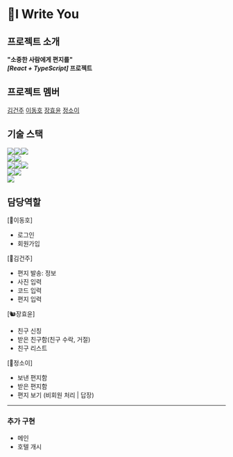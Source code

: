 # 📮I Write You   

## 프로젝트 소개

**"소중한 사람에게 편지를"**  
**_[React + TypeScript]_ 프로젝트**

## 프로젝트 멤버

[김건주][] [이동호][] [장효윤][] [정소이][]

## 기술 스택

<img src="https://img.shields.io/badge/html5-E34F26?style=for-the-badge&logo=html5&logoColor=white"><img src="https://img.shields.io/badge/css-1572B6?style=for-the-badge&logo=css3&logoColor=white"><img src="https://img.shields.io/badge/emotion-C45AEC?style=for-the-badge&logo=emotion&logoColor=white">  
<img src="https://img.shields.io/badge/javascript-F7DF1E?style=for-the-badge&logo=javascript&logoColor=black"><img src="https://img.shields.io/badge/typescript-3178C6?style=for-the-badge&logo=typescript&logoColor=black">  
<img src="https://img.shields.io/badge/react-61DAFB?style=for-the-badge&logo=react&logoColor=black"><img src="https://img.shields.io/badge/recoil-3578E5?style=for-the-badge&logo=recoil&logoColor=white"><img src="https://img.shields.io/badge/reactquery-FF4154?style=for-the-badge&logo=reactquery&logoColor=white">  
<img src="https://img.shields.io/badge/git-F05032?style=for-the-badge&logo=git&logoColor=white"><img src="https://img.shields.io/badge/github-181717?style=for-the-badge&logo=github&logoColor=white">  
<img src="https://img.shields.io/badge/supabase-3FCF8E?style=for-the-badge&logo=supabase&logoColor=white">

[김건주]: https://github.com/KIMGEUNDU
[이동호]: https://github.com/rustandbone
[장효윤]: https://github.com/HYHYJ
[정소이]: https://github.com/uniS2


## 담당역할
[🦁이동호]
- 로그인
- 회원가입

[🦆김건주]
- 편지 발송: 정보
- 사진 입력
- 코드 입력
- 편지 입력

[🐿️장효윤]
- 친구 신칭
- 받은 친구함(친구 수락, 거절)
- 친구 리스트

[🐰정소이]
- 보낸 편지함
- 받은 편지함
- 편지 보기 (비회원 처리 | 답장)

---

### 추가 구현
- 메인
- 호텔 개시
